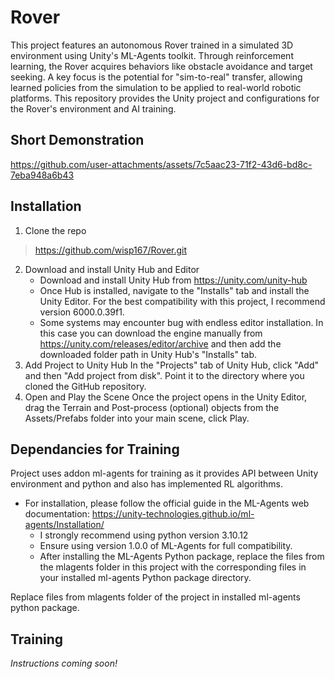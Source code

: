 # Rover

This project features an autonomous Rover trained in a simulated 3D environment using Unity's ML-Agents toolkit. Through reinforcement learning, the Rover acquires behaviors like obstacle avoidance and target seeking. A key focus is the potential for "sim-to-real" transfer, allowing learned policies from the simulation to be applied to real-world robotic platforms. This repository provides the Unity project and configurations for the Rover's environment and AI training.

## Short Demonstration

https://github.com/user-attachments/assets/7c5aac23-71f2-43d6-bd8c-7eba948a6b43

## Installation

1. Clone the repo
> https://github.com/wisp167/Rover.git
2. Download and install Unity Hub and Editor
    * Download and install Unity Hub from https://unity.com/unity-hub 
    * Once Hub is installed, navigate to the "Installs" tab and install the Unity Editor. For the best compatibility with this project, I recommend version 6000.0.39f1.
    * Some systems may encounter bug with endless editor installation. In this case you can download the engine manually from https://unity.com/releases/editor/archive and then add the downloaded folder path in Unity Hub's "Installs" tab.
3. Add Project to Unity Hub In the "Projects" tab of Unity Hub, click "Add" and then "Add project from disk". Point it to the directory where you cloned the GitHub repository.
4. Open and Play the Scene Once the project opens in the Unity Editor, drag the Terrain and Post-process (optional) objects from the Assets/Prefabs folder into your main scene, click Play.

## Dependancies for Training
Project uses addon ml-agents for training as it provides API between Unity environment and python and also has implemented RL algorithms.

* For installation, please follow the official guide in the ML-Agents web documentation: https://unity-technologies.github.io/ml-agents/Installation/ 
   * I strongly recommend using python version 3.10.12
   * Ensure using version 1.0.0 of ML-Agents for full compatibility.
   * After installing the ML-Agents Python package, replace the files from the mlagents folder in this project with the corresponding files in your installed ml-agents Python package directory.

Replace files from mlagents folder of the project in installed ml-agents python package.

## Training

*Instructions coming soon!*
